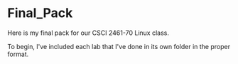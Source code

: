 # Final_Pack

Here is my final pack for our CSCI 2461-70 Linux class.

To begin, I've included each lab that I've done in its own folder in the proper format.

